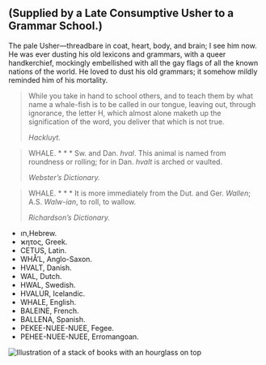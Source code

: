 ## (Supplied by a Late Consumptive Usher to a Grammar School.)

The pale Usher—threadbare in coat, heart, body, and brain; I see him now. He was
ever dusting his old lexicons and grammars, with a queer handkerchief, mockingly
embellished with all the gay flags of all the known nations of the world. He
loved to dust his old grammars; it somehow mildly reminded him of his mortality.

> While you take in hand to school others, and to teach them by what name a
> whale-fish is to be called in our tongue, leaving out, through ignorance, the
> letter H, which almost alone maketh up the signification of the word, you
> deliver that which is not true.
>
> <cite>Hackluyt.</cite>

> WHALE. \* \* \* Sw. and Dan. _hval_. This animal is named from roundness or
> rolling; for in Dan. _hvalt_ is arched or vaulted.
>
> <cite>Webster’s Dictionary.</cite>

> WHALE. \* \* \* It is more immediately from the Dut. and Ger. _Wallen_; A.S.
> _Walw-ian_, to roll, to wallow.
>
> <cite>Richardson’s Dictionary.</cite>

- חו,Hebrew.
- ϰητος, Greek.
- CETUS, Latin.
- WHÅ’L, Anglo-Saxon.
- HVALT, Danish.
- WAL, Dutch.
- HWAL, Swedish.
- HVALUR, Icelandic.
- WHALE, English.
- BALEINE, French.
- BALLENA, Spanish.
- PEKEE-NUEE-NUEE, Fegee.
- PEHEE-NUEE-NUEE, Erromangoan.

![Illustration of a stack of books with an hourglass on top](/img/jpg/etymology\_1.jpg)
